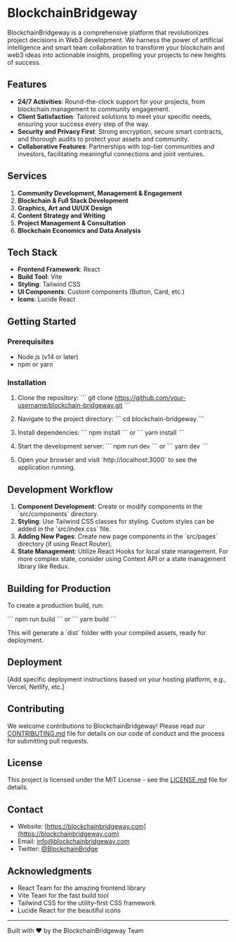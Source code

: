 # BlockchainBridgeway


BlockchainBridgeway is a comprehensive platform that revolutionizes project decisions in Web3 development. We harness the power of artificial intelligence and smart team collaboration to transform your blockchain and web3 ideas into actionable insights, propelling your projects to new heights of success.

## Features

- **24/7 Activities**: Round-the-clock support for your projects, from blockchain management to community engagement.
- **Client Satisfaction**: Tailored solutions to meet your specific needs, ensuring your success every step of the way.
- **Security and Privacy First**: Strong encryption, secure smart contracts, and thorough audits to protect your assets and community.
- **Collaborative Features**: Partnerships with top-tier communities and investors, facilitating meaningful connections and joint ventures.

## Services

1. **Community Development, Management & Engagement**
2. **Blockchain & Full Stack Development**
3. **Graphics, Art and UI/UX Design**
4. **Content Strategy and Writing**
5. **Project Management & Consultation**
6. **Blockchain Economics and Data Analysis**

## Tech Stack

- **Frontend Framework**: React
- **Build Tool**: Vite
- **Styling**: Tailwind CSS
- **UI Components**: Custom components (Button, Card, etc.)
- **Icons**: Lucide React



## Getting Started

### Prerequisites

- Node.js (v14 or later)
- npm or yarn

### Installation

1. Clone the repository:
   \`\`\`
   git clone https://github.com/your-username/blockchain-bridgeway.git
   \`\`\`

2. Navigate to the project directory:
   \`\`\`
   cd blockchain-bridgeway
   \`\`\`

3. Install dependencies:
   \`\`\`
   npm install
   \`\`\`
   or
   \`\`\`
   yarn install
   \`\`\`

4. Start the development server:
   \`\`\`
   npm run dev
   \`\`\`
   or
   \`\`\`
   yarn dev
   \`\`\`

5. Open your browser and visit \`http://localhost:3000\` to see the application running.

## Development Workflow

1. **Component Development**: Create or modify components in the \`src/components\` directory.
2. **Styling**: Use Tailwind CSS classes for styling. Custom styles can be added in the \`src/index.css\` file.
3. **Adding New Pages**: Create new page components in the \`src/pages\` directory (if using React Router).
4. **State Management**: Utilize React Hooks for local state management. For more complex state, consider using Context API or a state management library like Redux.

## Building for Production

To create a production build, run:

\`\`\`
npm run build
\`\`\`
or
\`\`\`
yarn build
\`\`\`

This will generate a \`dist\` folder with your compiled assets, ready for deployment.

## Deployment

[Add specific deployment instructions based on your hosting platform, e.g., Vercel, Netlify, etc.]

## Contributing

We welcome contributions to BlockchainBridgeway! Please read our [CONTRIBUTING.md](CONTRIBUTING.md) file for details on our code of conduct and the process for submitting pull requests.

## License

This project is licensed under the MIT License - see the [LICENSE.md](LICENSE.md) file for details.

## Contact

- Website: [https://blockchainbridgeway.com](https://blockchainbridgeway.com)
- Email: info@blockchainbridgeway.com
- Twitter: [@BlockchainBridge](https://twitter.com/BlockchainBridge)

## Acknowledgments

- React Team for the amazing frontend library
- Vite Team for the fast build tool
- Tailwind CSS for the utility-first CSS framework
- Lucide React for the beautiful icons

---

Built with ❤️ by the BlockchainBridgeway Team

